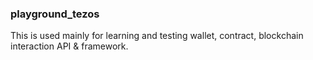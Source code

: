 ### playground_tezos
This is used mainly for learning and testing wallet, contract, blockchain interaction API & framework.
